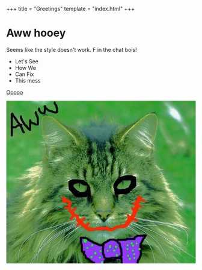 +++
title = "Greetings"
template = "index.html"
+++

# Aww hooey
Seems like the style doesn't work. F in the chat bois!

- Let's See
- How We
- Can Fix
- This mess

[Ooooo](https://acm.umn.edu)

![JOKER CAT JOKER CAT](/static/images/jokercat.jpg)